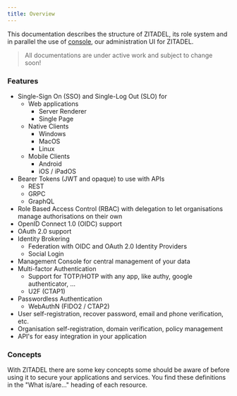 ```yaml
---
title: Overview
---
```


This documentation describes the structure of ZITADEL, its role system and in parallel the use of [console](https://console.zitadel.ch), our administration UI for ZITADEL.

> All documentations are under active work and subject to change soon!

### Features

- Single-Sign On (SSO) and Single-Log Out (SLO) for
  - Web applications
    - Server Renderer
    - Single Page
  - Native Clients
    - Windows
    - MacOS
    - Linux
  - Mobile Clients
    - Android
    - iOS / iPadOS
- Bearer Tokens (JWT and opaque) to use with APIs
  - REST
  - GRPC
  - GraphQL
- Role Based Access Control (RBAC) with delegation to let organisations manage authorisations on their own
- OpenID Connect 1.0 (OIDC) support
- OAuth 2.0 support
- Identity Brokering
  - Federation with OIDC and OAuth 2.0 Identity Providers
  - Social Login
- Management Console for central management of your data
- Multi-factor Authentication
  - Support for TOTP/HOTP with any app, like authy, google authenticator, ...
  - U2F (CTAP1)
- Passwordless Authentication
  - WebAuthN (FIDO2 / CTAP2)
- User self-registration, recover password, email and phone verification, etc.
- Organisation self-registration, domain verification, policy management
- API's for easy integration in your application

### Concepts

With ZITADEL there are some key concepts some should be aware of before using it to secure your applications and services.
You find these definitions in the "What is/are..." heading of each resource.

